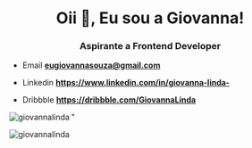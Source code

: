 <h1 align = "center"> Oii 👋, Eu sou a Giovanna! </h1>
<h3 align = "center"> Aspirante a Frontend Developer </h3>

- Email **eugiovannasouza@gmail.com**

- Linkedin **https://www.linkedin.com/in/giovanna-linda-**

- Dribbble  **https://dribbble.com/GiovannaLinda**

<p> <img align = "left" src = "https://github-readme-stats.vercel.app/api/top-langs?username=giovannalinda&show_icons=true&locale=en&layout=compact" alt = "giovannalinda" / </p>"


<img align = "center" src = "https://github-readme-stats.vercel.app/api?username=giovannalinda&show_icons=true&locale=en" alt = "giovannalinda" /> </p>

